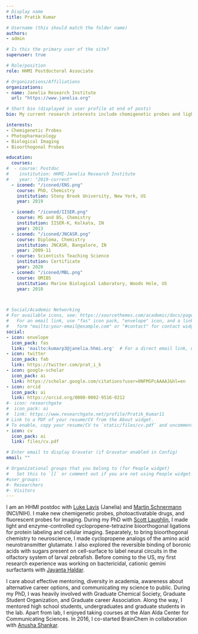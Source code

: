 ```yaml
---
# Display name
title: Pratik Kumar

# Username (this should match the folder name)
authors:
- admin

# Is this the primary user of the site?
superuser: true

# Role/position
role: HHMI Postdoctoral Associate

# Organizations/Affiliations
organizations:
- name: Janelia Research Institute
  url: "https://www.janelia.org"

# Short bio (displayed in user profile at end of posts)
bio: My current research interests include chemigenetic probes and light-induced pharmacology.

interests:
- Chemigenetic Probes
- Photopharmacology
- Biological Imaging
- Bioorthogonal Probes

education:
  courses:
#  - course: Postdoc
#    institution: HHMI-Janelia Research Institute
#    year: "2019-current"
  - iconed: "/iconed/ENS.png"
    course: PhD, Chemistry
    institution: Stony Brook University, New York, US
    year: 2019

  - iconed: "/iconed/IISER.png"
    course: MS and BS, Chemistry
    institution: IISER-K, Kolkata, IN
    year: 2013
  - iconed: "/iconed/JNCASR.png"
    course: Diploma, Chemistry
    institution: JNCASR, Bangalore, IN
    year: 2009-11
  - course: Scientists Teaching Science
    institution: Certificate
    year: 2020
  - iconed: "/iconed/MBL.png"
    course: OMIBS
    institution: Marine Biological Laboratory, Woods Hole, US
    year: 2018



# Social/Academic Networking
# For available icons, see: https://sourcethemes.com/academic/docs/page-builder/#icons
#   For an email link, use "fas" icon pack, "envelope" icon, and a link in the
#   form "mailto:your-email@example.com" or "#contact" for contact widget.
social:
- icon: envelope
  icon_pack: fas
  link: 'mailto:kumarp3@janelia.hhmi.org'  # For a direct email link, use "mailto:test@example.org".
- icon: twitter
  icon_pack: fab
  link: https://twitter.com/prat_i_k
- icon: google-scholar
  icon_pack: ai
  link: https://scholar.google.com/citations?user=0NFMSPcAAAAJ&hl=en
- icon: orcid
  icon_pack: ai
  link: https://orcid.org/0000-0002-9516-0212
#- icon: researchgate
#  icon_pack: ai
#  link: https://www.researchgate.net/profile/Pratik_Kumar11
# Link to a PDF of your resume/CV from the About widget.
# To enable, copy your resume/CV to `static/files/cv.pdf` and uncomment the lines below.
- icon: cv
  icon_pack: ai
  link: files/cv.pdf

# Enter email to display Gravatar (if Gravatar enabled in Config)
email: ""

# Organizational groups that you belong to (for People widget)
#   Set this to `[]` or comment out if you are not using People widget.
#user_groups:
#- Researchers
#- Visitors
---
```


I am an HHMI postdoc with <a href="https://www.janelia.org/lab/lavis-lab" target="_blank">Luke Lavis</a> (Janelia) and <a href="https://ccr.cancer.gov/Chemical-Biology-Laboratory/martin-j-schnermann" target="_blank">Martin Schnermann</a> (NCI/NIH). I make new chemigenetic probes, photoactivatable drugs, and fluorescent probes for imaging.
During my PhD with <a href="https://www.laughlinlab.com" target="_blank">Scott Laughlin</a>, I made light and enzyme-controlled cyclopropene-tetrazine bioorthogonal ligations for protein labeling and cellular imaging. Separately, to bring bioorthogonal chemistry to neuroscience, I made cyclopropene analogs of the amino acid neurotransmitter glutamate. I also explored the reversible binding of boronic acids with sugars present on cell-surface to label neural circuits in the olfactory system of larval zebrafish. Before coming to the US, my first research experience was working on bactericidal, cationic gemini surfactants with <a href="https://www.jncasr.ac.in/jayanta" target="_blank">Jayanta Haldar</a>.

I care about effective mentoring, diversity in academia, awareness about alternative career options, and communicating my science to public. During my PhD, I was heavily involved with Graduate Chemical Society, Graduate Student Organization, and Graduate career Association. Along the way, I mentored high school students, undergraduates and graduate students in the lab. Apart from lab, I enjoyed taking courses at the Alan Alda Center for Communicating Sciences. In 2016, I co-started BrainChem in collaboration with <a href="https://anushashankar.weebly.com" target="_blank">Anusha Shankar</a>.
